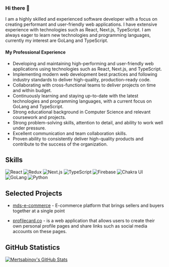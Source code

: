 ### Hi there 👋

I am a highly skilled and experienced software developer with a focus on creating performant and user-friendly web applications. I have extensive experience with technologies such as React, Next.js, TypeScript. I am always eager to learn new technologies and programming languages, currently my interest are GoLang and TypeScript.

#### My Professional Experience
- Developing and maintaining high-performing and user-friendly web applications using technologies such as React, Next.js, and TypeScript.
- Implementing modern web development best practices and following industry standards to deliver high-quality, production-ready code.
- Collaborating with cross-functional teams to deliver projects on time and within budget.
- Continuously learning and staying up-to-date with the latest technologies and programming languages, with a current focus on GoLang and TypeScript.
- Strong educational background in Computer Science and relevant coursework and projects.
- Strong problem-solving skills, attention to detail, and ability to work well under pressure.
- Excellent communication and team collaboration skills.
- Proven ability to consistently deliver high-quality products and contribute to the success of the organization.


## Skills
![React](https://img.shields.io/badge/-React-61DAFB?style=flat-square)
![Redux](https://img.shields.io/badge/-Redux-764ABC?style=flat-square)
![Next.js](https://img.shields.io/badge/-Next.js-000000?style=flat-square)
![TypeScript](https://img.shields.io/badge/-TypeScript-007ACC?style=flat-square)
![Firebase](https://img.shields.io/badge/-Firebase-FFCA28?style=flat-square)
![Chakra UI](https://img.shields.io/badge/-Chakra%20UI-000?style=flat-square)
![GoLang](https://img.shields.io/badge/-GoLang-00ADD8?style=flat-square)
![Python](https://img.shields.io/badge/-Python-3776AB?style=flat-square)



## Selected Projects
- [mds-e-commerce](https://github.com/mertsabinov/mds-e-commerce) - E-commerce platform that brings sellers and buyers together at a single point

- [profilecard.co](http://profilecard.co/) - is a web application that allows users to create their own personal profile pages and share links such as social media accounts on these pages.


## GitHub Statistics
[![Mertsabinov's GitHub Stats](https://github-readme-stats.vercel.app/api?username=mertsabinov&show_icons=true&theme=github_dark&hide=contribs)](https://github.com/mertsabinov)

